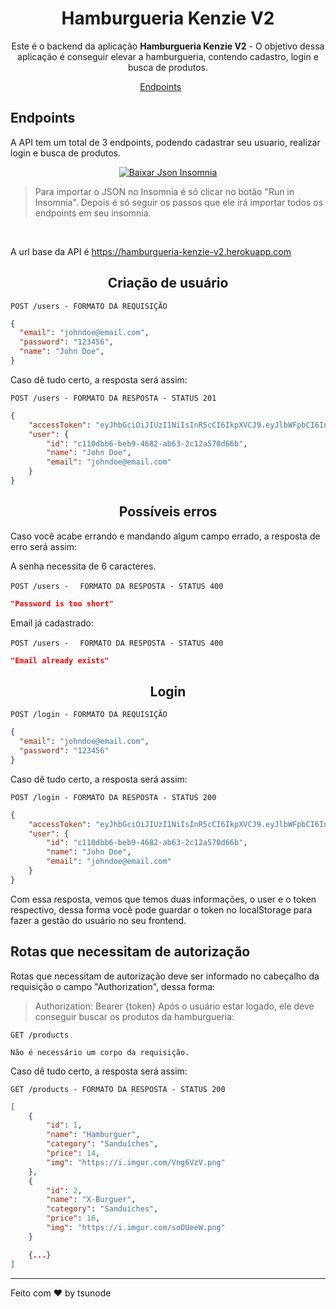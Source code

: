 <h1 align="center">
  Hamburgueria Kenzie V2
</h1>

<p align = "center">
Este é o backend da aplicação <b>Hamburgueria Kenzie V2</b> -  O objetivo dessa aplicação é conseguir elevar a hamburgueria, contendo cadastro, login e busca de produtos.
</p>

<p align="center">
  <a href="#endpoints">Endpoints</a>&nbsp;&nbsp;&nbsp;&nbsp;&nbsp;&nbsp;
</p>

## **Endpoints**

A API tem um total de 3 endpoints,  podendo cadastrar seu usuario, realizar login e busca de produtos. <br/>

<a style="display:flex; justify-content:center" href="https://github.com/Kenzie-Academy-Brasil-Developers/hamburgueria-kenzie-version-2/insomnia_hamburgueria.json" target="_blank"><img src="https://insomnia.rest/images/run.svg" alt="Baixar Json Insomnia"></a>

<blockquote> Para importar o JSON no Insomnia é só clicar no botão "Run in Insomnia". Depois é só seguir os passos que ele irá importar todos os endpoints em seu insomnia.
</blockquote>
<br>

A url base da API é https://hamburgueria-kenzie-v2.herokuapp.com

<h2 align ='center'> Criação de usuário </h2>

`POST /users - FORMATO DA REQUISIÇÃO`

```json
{
  "email": "johndoe@email.com",
  "password": "123456",
  "name": "John Doe",
}
```

Caso dê tudo certo, a resposta será assim:

`POST /users - FORMATO DA RESPOSTA - STATUS 201`

```json
{
    "accessToken": "eyJhbGciOiJIUzI1NiIsInR5cCI6IkpXVCJ9.eyJlbWFpbCI6InRlc3RlQGdtYWlsLmNvbW0iLCJpYXQiOjE2Njk5MDMxMTEsImV4cCI6MTY2OTkwNjcxMSwic3ViIjoiMiJ9.WubTMTSE0ee2i5pN33w6vsI_GH1bq0a3K2aQx-3qCO8",
    "user": {
        "id": "c110dbb6-beb9-4682-ab63-2c12a570d66b",
        "name": "John Doe",
        "email": "johndoe@email.com"
    }  
}
```

<h2 align ='center'> Possíveis erros </h2>

Caso você acabe errando e mandando algum campo errado, a resposta de erro será assim:

A senha necessita de 6 caracteres.

`POST /users - `
` FORMATO DA RESPOSTA - STATUS 400`

```json
"Password is too short"
```

Email já cadastrado:

`POST /users - `
` FORMATO DA RESPOSTA - STATUS 400`

```json
"Email already exists"
```

<h2 align = "center"> Login </h2>

`POST /login - FORMATO DA REQUISIÇÃO`

```json
{
  "email": "johndoe@email.com",
  "password": "123456"
}
```

Caso dê tudo certo, a resposta será assim:

`POST /login - FORMATO DA RESPOSTA - STATUS 200`

```json
{
    "accessToken": "eyJhbGciOiJIUzI1NiIsInR5cCI6IkpXVCJ9.eyJlbWFpbCI6InRlc3RlQGdtYWlsLmNvbW0iLCJpYXQiOjE2Njk5MDMxMTEsImV4cCI6MTY2OTkwNjcxMSwic3ViIjoiMiJ9.WubTMTSE0ee2i5pN33w6vsI_GH1bq0a3K2aQx-3qCO8",
    "user": {
        "id": "c110dbb6-beb9-4682-ab63-2c12a570d66b",
        "name": "John Doe",
        "email": "johndoe@email.com"
    }  
}
```

Com essa resposta, vemos que temos duas informações, o user e o token respectivo, dessa forma você pode guardar o token no localStorage para fazer a gestão do usuário no seu frontend.

## Rotas que necessitam de autorização

Rotas que necessitam de autorização deve ser informado no cabeçalho da requisição o campo "Authorization", dessa forma:

> Authorization: Bearer {token}
Após o usuário estar logado, ele deve conseguir buscar os produtos da hamburgueria:


`GET /products`

```
Não é necessário um corpo da requisição.
```
Caso dê tudo certo, a resposta será assim:

`GET /products - FORMATO DA RESPOSTA - STATUS 200`

```json
[
	{
		"id": 1,
		"name": "Hamburguer",
		"category": "Sanduíches",
		"price": 14,
		"img": "https://i.imgur.com/Vng6VzV.png"
	},
	{
		"id": 2,
		"name": "X-Burguer",
		"category": "Sanduíches",
		"price": 16,
		"img": "https://i.imgur.com/soOUeeW.png"
	}

    {...}
]
```

---

Feito com ♥ by tsunode
